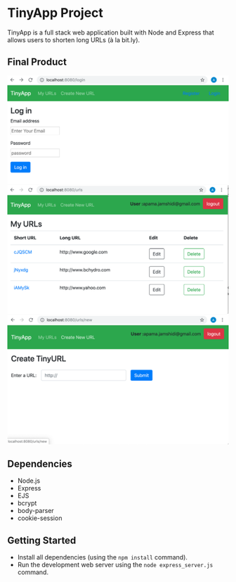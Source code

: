 # TinyApp Project

TinyApp is a full stack web application built with Node and Express that allows users to shorten long URLs (à la bit.ly).

## Final Product

!["Log in page"](https://github.com/ApamAa/tinyapp/blob/master/docs/login_page.png)
!["My URLS Page as seen for a logged in user"](https://github.com/ApamAa/tinyapp/blob/master/docs/my_urls_page.png)
!["New URLS input page"](https://github.com/ApamAa/tinyapp/blob/master/docs/new_urls.png)

## Dependencies

- Node.js
- Express
- EJS
- bcrypt
- body-parser
- cookie-session

## Getting Started

- Install all dependencies (using the `npm install` command).
- Run the development web server using the `node express_server.js` command.
